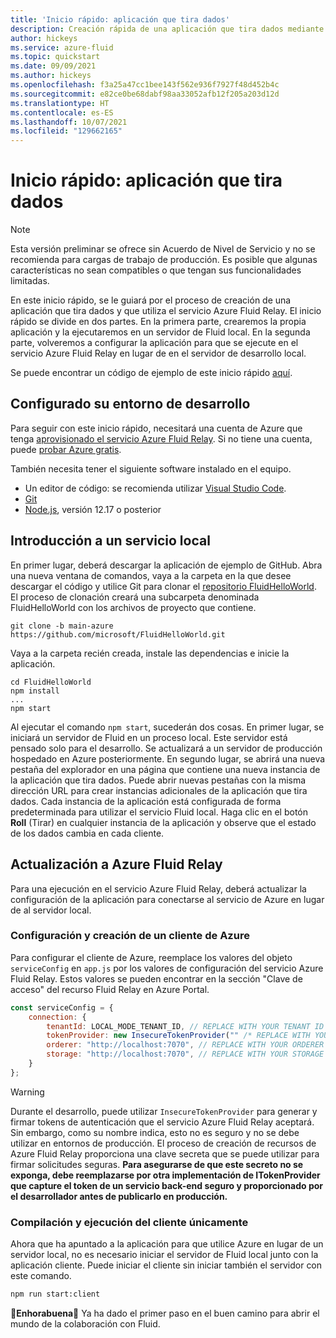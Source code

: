 ```yaml
---
title: 'Inicio rápido: aplicación que tira dados'
description: Creación rápida de una aplicación que tira dados mediante el servicio Azure Fluid Relay
author: hickeys
ms.service: azure-fluid
ms.topic: quickstart
ms.date: 09/09/2021
ms.author: hickeys
ms.openlocfilehash: f3a25a47cc1bee143f562e936f7927f48d452b4c
ms.sourcegitcommit: e82ce0be68dabf98aa33052afb12f205a203d12d
ms.translationtype: HT
ms.contentlocale: es-ES
ms.lasthandoff: 10/07/2021
ms.locfileid: "129662165"
---
```

# <a name="quickstart-dice-roller"></a>Inicio rápido: aplicación que tira dados

> [!NOTE]
> Esta versión preliminar se ofrece sin Acuerdo de Nivel de Servicio y no se recomienda para cargas de trabajo de producción. Es posible que algunas características no sean compatibles o que tengan sus funcionalidades limitadas.

En este inicio rápido, se le guiará por el proceso de creación de una aplicación que tira dados y que utiliza el servicio Azure Fluid Relay. El inicio rápido se divide en dos partes. En la primera parte, crearemos la propia aplicación y la ejecutaremos en un servidor de Fluid local. En la segunda parte, volveremos a configurar la aplicación para que se ejecute en el servicio Azure Fluid Relay en lugar de en el servidor de desarrollo local.

Se puede encontrar un código de ejemplo de este inicio rápido [aquí](https://github.com/microsoft/FluidHelloWorld/tree/main-azure).

## <a name="set-up-your-development-environment"></a>Configurado su entorno de desarrollo

Para seguir con este inicio rápido, necesitará una cuenta de Azure que tenga [aprovisionado el servicio Azure Fluid Relay](../how-tos/provision-fluid-azure-portal.md). Si no tiene una cuenta, puede [probar Azure gratis](https://azure.com/free).

También necesita tener el siguiente software instalado en el equipo.

- Un editor de código: se recomienda utilizar [Visual Studio Code](https://code.visualstudio.com/).
- [Git](https://git-scm.com/downloads)
- [Node.js](https://nodejs.org/en/download), versión 12.17 o posterior

## <a name="getting-started-locally"></a>Introducción a un servicio local

En primer lugar, deberá descargar la aplicación de ejemplo de GitHub. Abra una nueva ventana de comandos, vaya a la carpeta en la que desee descargar el código y utilice Git para clonar el [repositorio FluidHelloWorld](https://github.com/microsoft/FluidHelloWorld). El proceso de clonación creará una subcarpeta denominada FluidHelloWorld con los archivos de proyecto que contiene.

```cli
git clone -b main-azure https://github.com/microsoft/FluidHelloWorld.git
```

Vaya a la carpeta recién creada, instale las dependencias e inicie la aplicación.

```cli
cd FluidHelloWorld
npm install
...
npm start
```


Al ejecutar el comando `npm start`, sucederán dos cosas. En primer lugar, se iniciará un servidor de Fluid en un proceso local. Este servidor está pensado solo para el desarrollo. Se actualizará a un servidor de producción hospedado en Azure posteriormente. En segundo lugar, se abrirá una nueva pestaña del explorador en una página que contiene una nueva instancia de la aplicación que tira dados. Puede abrir nuevas pestañas con la misma dirección URL para crear instancias adicionales de la aplicación que tira dados. Cada instancia de la aplicación está configurada de forma predeterminada para utilizar el servicio Fluid local. Haga clic en el botón **Roll** (Tirar) en cualquier instancia de la aplicación y observe que el estado de los dados cambia en cada cliente.

## <a name="upgrading-to-azure-fluid-relay"></a>Actualización a Azure Fluid Relay

Para una ejecución en el servicio Azure Fluid Relay, deberá actualizar la configuración de la aplicación para conectarse al servicio de Azure en lugar de al servidor local.

### <a name="configure-and-create-an-azure-client"></a>Configuración y creación de un cliente de Azure

Para configurar el cliente de Azure, reemplace los valores del objeto `serviceConfig` en `app.js` por los valores de configuración del servicio Azure Fluid Relay. Estos valores se pueden encontrar en la sección "Clave de acceso" del recurso Fluid Relay en Azure Portal.

```javascript
const serviceConfig = {
    connection: {
        tenantId: LOCAL_MODE_TENANT_ID, // REPLACE WITH YOUR TENANT ID
        tokenProvider: new InsecureTokenProvider("" /* REPLACE WITH YOUR PRIMARY KEY */, { id: "userId" }),
        orderer: "http://localhost:7070", // REPLACE WITH YOUR ORDERER ENDPOINT
        storage: "http://localhost:7070", // REPLACE WITH YOUR STORAGE ENDPOINT
    }
};
```

> [!WARNING]
> Durante el desarrollo, puede utilizar `InsecureTokenProvider` para generar y firmar tokens de autenticación que el servicio Azure Fluid Relay aceptará. Sin embargo, como su nombre indica, esto no es seguro y no se debe utilizar en entornos de producción. El proceso de creación de recursos de Azure Fluid Relay proporciona una clave secreta que se puede utilizar para firmar solicitudes seguras. **Para asegurarse de que este secreto no se exponga, debe reemplazarse por otra implementación de ITokenProvider que capture el token de un servicio back-end seguro y proporcionado por el desarrollador antes de publicarlo en producción.**

### <a name="build-and-run-the-client-only"></a>Compilación y ejecución del cliente únicamente

Ahora que ha apuntado a la aplicación para que utilice Azure en lugar de un servidor local, no es necesario iniciar el servidor de Fluid local junto con la aplicación cliente. Puede iniciar el cliente sin iniciar también el servidor con este comando. 

```bash
npm run start:client
```

🥳**Enhorabuena**🎉 Ya ha dado el primer paso en el buen camino para abrir el mundo de la colaboración con Fluid.
